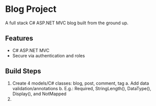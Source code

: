 # Blog Project
 A full stack C# ASP.NET MVC blog built from the ground up.

 ## Features
 - C# ASP.NET MVC
 - Secure via authentication and roles

 ## Build Steps
 1) Create 4 models/C# classes: blog, post, comment, tag
     a. Add data validation/annotations
     b. E.g.: Required, StringLength(), DataType(), Display(), and NotMapped
 2) 